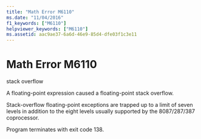 ```yaml
---
title: "Math Error M6110"
ms.date: "11/04/2016"
f1_keywords: ["M6110"]
helpviewer_keywords: ["M6110"]
ms.assetid: aac9ae37-6a6d-46e9-85d4-dfe03f1c3e11
---
```

# Math Error M6110

stack overflow

A floating-point expression caused a floating-point stack overflow.

Stack-overflow floating-point exceptions are trapped up to a limit of seven levels in addition to the eight levels usually supported by the 8087/287/387 coprocessor.

Program terminates with exit code 138.

